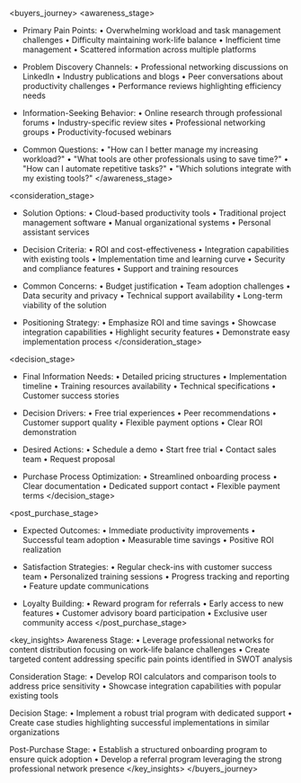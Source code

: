 <buyers_journey>
<awareness_stage>
- Primary Pain Points:
  • Overwhelming workload and task management challenges
  • Difficulty maintaining work-life balance
  • Inefficient time management
  • Scattered information across multiple platforms

- Problem Discovery Channels:
  • Professional networking discussions on LinkedIn
  • Industry publications and blogs
  • Peer conversations about productivity challenges
  • Performance reviews highlighting efficiency needs

- Information-Seeking Behavior:
  • Online research through professional forums
  • Industry-specific review sites
  • Professional networking groups
  • Productivity-focused webinars

- Common Questions:
  • "How can I better manage my increasing workload?"
  • "What tools are other professionals using to save time?"
  • "How can I automate repetitive tasks?"
  • "Which solutions integrate with my existing tools?"
</awareness_stage>

<consideration_stage>
- Solution Options:
  • Cloud-based productivity tools
  • Traditional project management software
  • Manual organizational systems
  • Personal assistant services

- Decision Criteria:
  • ROI and cost-effectiveness
  • Integration capabilities with existing tools
  • Implementation time and learning curve
  • Security and compliance features
  • Support and training resources

- Common Concerns:
  • Budget justification
  • Team adoption challenges
  • Data security and privacy
  • Technical support availability
  • Long-term viability of the solution

- Positioning Strategy:
  • Emphasize ROI and time savings
  • Showcase integration capabilities
  • Highlight security features
  • Demonstrate easy implementation process
</consideration_stage>

<decision_stage>
- Final Information Needs:
  • Detailed pricing structures
  • Implementation timeline
  • Training resources availability
  • Technical specifications
  • Customer success stories

- Decision Drivers:
  • Free trial experiences
  • Peer recommendations
  • Customer support quality
  • Flexible payment options
  • Clear ROI demonstration

- Desired Actions:
  • Schedule a demo
  • Start free trial
  • Contact sales team
  • Request proposal

- Purchase Process Optimization:
  • Streamlined onboarding process
  • Clear documentation
  • Dedicated support contact
  • Flexible payment terms
</decision_stage>

<post_purchase_stage>
- Expected Outcomes:
  • Immediate productivity improvements
  • Successful team adoption
  • Measurable time savings
  • Positive ROI realization

- Satisfaction Strategies:
  • Regular check-ins with customer success team
  • Personalized training sessions
  • Progress tracking and reporting
  • Feature update communications

- Loyalty Building:
  • Reward program for referrals
  • Early access to new features
  • Customer advisory board participation
  • Exclusive user community access
</post_purchase_stage>

<key_insights>
Awareness Stage:
• Leverage professional networks for content distribution focusing on work-life balance challenges
• Create targeted content addressing specific pain points identified in SWOT analysis

Consideration Stage:
• Develop ROI calculators and comparison tools to address price sensitivity
• Showcase integration capabilities with popular existing tools

Decision Stage:
• Implement a robust trial program with dedicated support
• Create case studies highlighting successful implementations in similar organizations

Post-Purchase Stage:
• Establish a structured onboarding program to ensure quick adoption
• Develop a referral program leveraging the strong professional network presence
</key_insights>
</buyers_journey>